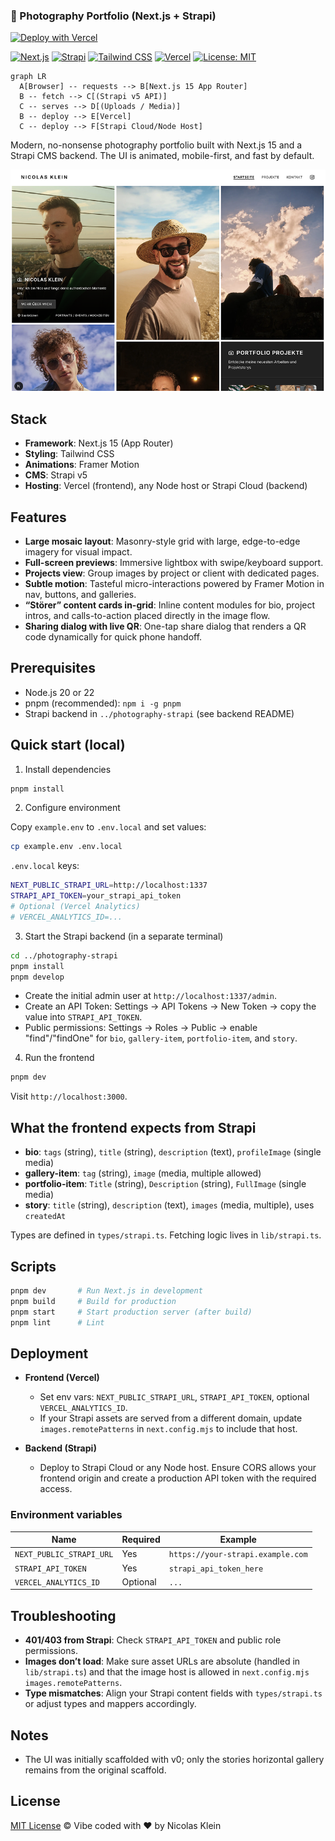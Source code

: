 ### 📸 Photography Portfolio (Next.js + Strapi)

[![Deploy with Vercel](https://vercel.com/button)](https://vercel.com/new/clone?repository-url=https%3A%2F%2Fgithub.com%2Fhey-nicolasklein%2Fphotography&root-directory=photography-portfolio&project-name=photography-portfolio&repository-name=photography-portfolio&env=NEXT_PUBLIC_STRAPI_URL,STRAPI_API_TOKEN,VERCEL_ANALYTICS_ID&envDescription=Set%20your%20Strapi%20URL%20and%20API%20token%20(see%20example.env).&envLink=https%3A%2F%2Fgithub.com%2Fhey-nicolasklein%2Fphotography%2Fblob%2Fmain%2Fphotography-portfolio%2Fexample.env)

[![Next.js](https://img.shields.io/badge/Next.js-15-black?logo=nextdotjs)](https://nextjs.org/docs) [![Strapi](https://img.shields.io/badge/Strapi-5-2E7EEA?logo=strapi&logoColor=white)](https://docs.strapi.io/) [![Tailwind CSS](https://img.shields.io/badge/Tailwind_CSS-3-38B2AC?logo=tailwindcss&logoColor=white)](https://tailwindcss.com/docs) [![Vercel](https://img.shields.io/badge/Hosted_on-Vercel-000?logo=vercel&logoColor=white)](https://vercel.com/)
[![License: MIT](https://img.shields.io/badge/License-MIT-green.svg)](#license)

```mermaid
graph LR
  A[Browser] -- requests --> B[Next.js 15 App Router]
  B -- fetch --> C[(Strapi v5 API)]
  C -- serves --> D[(Uploads / Media)]
  B -- deploy --> E[Vercel]
  C -- deploy --> F[Strapi Cloud/Node Host]
```

Modern, no-nonsense photography portfolio built with Next.js 15 and a Strapi CMS backend. The UI is animated, mobile-first, and fast by default.

![UI Screenshot](public/ui_screenshot.png)

## Stack

- **Framework**: Next.js 15 (App Router)
- **Styling**: Tailwind CSS
- **Animations**: Framer Motion
- **CMS**: Strapi v5
- **Hosting**: Vercel (frontend), any Node host or Strapi Cloud (backend)

## Features

- **Large mosaic layout**: Masonry-style grid with large, edge-to-edge imagery for visual impact.
- **Full-screen previews**: Immersive lightbox with swipe/keyboard support.
- **Projects view**: Group images by project or client with dedicated pages.
- **Subtle motion**: Tasteful micro-interactions powered by Framer Motion in nav, buttons, and galleries.
- **“Störer” content cards in-grid**: Inline content modules for bio, project intros, and calls-to-action placed directly in the image flow.
- **Sharing dialog with live QR**: One-tap share dialog that renders a QR code dynamically for quick phone handoff.

## Prerequisites

- Node.js 20 or 22
- pnpm (recommended): `npm i -g pnpm`
- Strapi backend in `../photography-strapi` (see backend README)

## Quick start (local)

1) Install dependencies

```bash
pnpm install
```

2) Configure environment

Copy `example.env` to `.env.local` and set values:

```bash
cp example.env .env.local
```

`.env.local` keys:

```bash
NEXT_PUBLIC_STRAPI_URL=http://localhost:1337
STRAPI_API_TOKEN=your_strapi_api_token
# Optional (Vercel Analytics)
# VERCEL_ANALYTICS_ID=...
```

3) Start the Strapi backend (in a separate terminal)

```bash
cd ../photography-strapi
pnpm install
pnpm develop
```

- Create the initial admin user at `http://localhost:1337/admin`.
- Create an API Token: Settings → API Tokens → New Token → copy the value into `STRAPI_API_TOKEN`.
- Public permissions: Settings → Roles → Public → enable "find"/"findOne" for `bio`, `gallery-item`, `portfolio-item`, and `story`.

4) Run the frontend

```bash
pnpm dev
```

Visit `http://localhost:3000`.

## What the frontend expects from Strapi

- **bio**: `tags` (string), `title` (string), `description` (text), `profileImage` (single media)
- **gallery-item**: `tag` (string), `image` (media, multiple allowed)
- **portfolio-item**: `Title` (string), `Description` (string), `FullImage` (single media)
- **story**: `title` (string), `description` (text), `images` (media, multiple), uses `createdAt`

Types are defined in `types/strapi.ts`. Fetching logic lives in `lib/strapi.ts`.

## Scripts

```bash
pnpm dev       # Run Next.js in development
pnpm build     # Build for production
pnpm start     # Start production server (after build)
pnpm lint      # Lint
```

## Deployment

- **Frontend (Vercel)**
  - Set env vars: `NEXT_PUBLIC_STRAPI_URL`, `STRAPI_API_TOKEN`, optional `VERCEL_ANALYTICS_ID`.
  - If your Strapi assets are served from a different domain, update `images.remotePatterns` in `next.config.mjs` to include that host.

- **Backend (Strapi)**
  - Deploy to Strapi Cloud or any Node host. Ensure CORS allows your frontend origin and create a production API token with the required access.

### Environment variables

| Name | Required | Example |
| --- | --- | --- |
| `NEXT_PUBLIC_STRAPI_URL` | Yes | `https://your-strapi.example.com` |
| `STRAPI_API_TOKEN` | Yes | `strapi_api_token_here` |
| `VERCEL_ANALYTICS_ID` | Optional | `...` |

## Troubleshooting

- **401/403 from Strapi**: Check `STRAPI_API_TOKEN` and public role permissions.
- **Images don’t load**: Make sure asset URLs are absolute (handled in `lib/strapi.ts`) and that the image host is allowed in `next.config.mjs` `images.remotePatterns`.
- **Type mismatches**: Align your Strapi content fields with `types/strapi.ts` or adjust types and mappers accordingly.

## Notes

- The UI was initially scaffolded with v0; only the stories horizontal gallery remains from the original scaffold.

## License

[MIT License](http://zenorocha.mit-license.org/) © Vibe coded with ❤️ by Nicolas Klein
